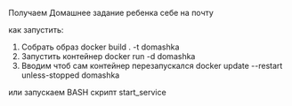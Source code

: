 
Получаем Домашнее задание ребенка себе на почту

как запустить:
1. Собрать образ docker build . -t domashka
2. Запустить контейнер docker run -d domashka
3. Вводим чтоб сам контейнер перезапускался docker update --restart unless-stopped domashka

или запускаем BASH скрипт  start_service

